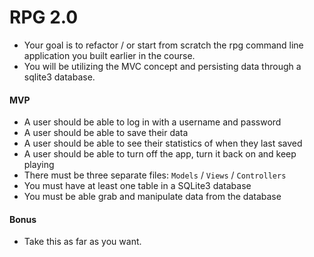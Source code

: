 
# RPG 2.0

* Your goal is to refactor / or start from scratch the rpg command line application you built earlier in the course.
* You will be utilizing the MVC concept and persisting data through a sqlite3 database. 


#### MVP

* A user should be able to log in with a username and password
* A user should be able to save their data
* A user should be able to see their statistics of when they last saved
* A user should be able to turn off the app, turn it back on and keep playing
* There must be three separate files: `Models` / `Views` / `Controllers`
* You must have at least one table in a SQLite3 database
* You must be able grab and manipulate data from the database

#### Bonus

* Take this as far as you want. 

